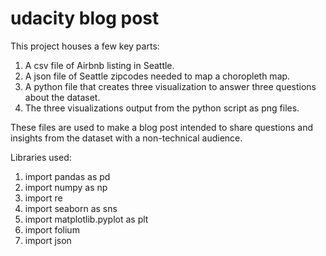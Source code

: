# udacity blog post

This project houses a few key parts:

1) A csv file of Airbnb listing in Seattle.
2) A json file of Seattle zipcodes needed to map a choropleth map.
3) A python file that creates three visualization to answer three questions about the dataset. 
4) The three visualizations output from the python script as png files. 

These files are used to make a blog post intended to share questions and insights from the dataset with a non-technical audience.

Libraries used:

1) import pandas as pd
2) import numpy as np
3) import re
4) import seaborn as sns
5) import matplotlib.pyplot as plt
6) import folium
7) import json
